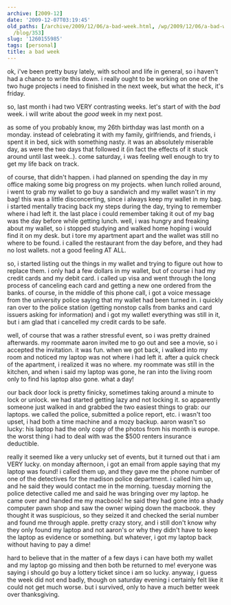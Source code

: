 ```yaml
---
archive: [2009-12]
date: '2009-12-07T03:19:45'
old_paths: [/archive/2009/12/06/a-bad-week.html, /wp/2009/12/06/a-bad-week/, /2009/12/06/a-bad-week/,
  /blog/353]
slug: '1260155985'
tags: [personal]
title: a bad week
---
```


ok, i've been pretty busy lately, with school and life in general, so
i haven't had a chance to write this down. i really ought to be working on
one of the two huge projects i need to finished in the next week, but what
the heck, it's friday.

so, last month i had two VERY contrasting weeks. let's start of with the
*bad* week. i will write about the *good* week in my next post.

as some of you probably know, my 26th birthday was last month on a monday.
instead of celebrating it with my family, girlfriends, and friends,
i spent it in bed, sick with something nasty. it was an absolutely
miserable day, as were the two days that followed it (in fact the effects
of it stuck around until last week..). come saturday, i was feeling well
enough to try to get my life back on track.

of course, that didn't happen. i had planned on spending the day in my
office making some big progress on my projects. when lunch rolled around,
i went to grab my wallet to go buy a sandwich and my wallet wasn't in my
bag! this was a little disconcerting, since i always keep my wallet in my
bag. i started mentally tracing back my steps during the day, trying to
remember where i had left it. the last place i could remember taking it
out of my bag was the day before while getting lunch. well, i was hungry
and freaking about my wallet, so i stopped studying and walked home hoping
i would find it on my desk. but i tore my apartment apart and the wallet
was still no where to be found. i called the restaurant from the day
before, and they had no lost wallets. not a good feeling AT ALL.

so, i started listing out the things in my wallet and trying to figure out
how to replace them. i only had a few dollars in my wallet, but of course
i had my credit cards and my debit card. i called up visa and went through
the long process of canceling each card and getting a new one ordered from
the banks. of course, in the middle of this phone call, i got a voice
message from the university police saying that my wallet had been turned
in. i quickly ran over to the police station (getting nonstop calls from
banks and card issuers asking for information) and i got my wallet!
everything was still in it, but i am glad that i cancelled my credit cards
to be safe.

well, of course that was a rather stressful event, so i was pretty drained
afterwards. my roommate aaron invited me to go out and see a movie, so
i accepted the invitation. it was fun. when we got back, i walked into my
room and noticed my laptop was not where i had left it. after a quick
check of the apartment, i realized it was no where. my roommate was still
in the kitchen, and when i said my laptop was gone, he ran into the living
room only to find his laptop also gone. what a day!

our back door lock is pretty finicky, sometimes taking around a minute to
lock or unlock. we had started getting lazy and not locking it. so
apparently someone just walked in and grabbed the two easiest things to
grab: our laptops. we called the police, submitted a police report, etc.
i wasn't too upset, i had both a time machine and a mozy backup. aaron
wasn't so lucky: his laptop had the only copy of the photos from his month
is europe. the worst thing i had to deal with was the $500 renters
insurance deductible.

really it seemed like a very unlucky set of events, but it turned out that
i am VERY lucky. on monday afternoon, i got an email from apple saying
that my laptop was found! i called them up, and they gave me the phone
number of one of the detectives for the madison police department.
i called him up, and he said they would contact me in the morning. tuesday
morning the police detective called me and said he was bringing over my
laptop. he came over and handed me my macbook! he said they had gone into
a shady computer pawn shop and saw the owner wiping down the macbook. they
thought it was suspicious, so they seized it and checked the serial number
and found me through apple. pretty crazy story, and i still don't know why
they only found my laptop and not aaron's or why they didn't have to keep
the laptop as evidence or something. but whatever, i got my laptop back
without having to pay a dime!

hard to believe that in the matter of a few days i can have both my wallet
and my laptop go missing and then both be returned to me! everyone was
saying i should go buy a lottery ticket since i am so lucky. anyway,
i guess the week did not end badly, though on saturday evening i certainly
felt like it could not get much worse. but i survived, only to have a much
better week over thanksgiving.

